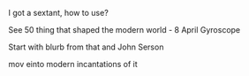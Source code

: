 I got a sextant, how to use?

See 50 thing that shaped the modern world - 8 April Gyroscope

Start with blurb from that and John Serson

mov einto modern incantations of it